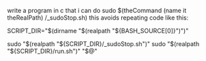write a program in c that i can do 
sudo $(theCommand (name it theRealPath) /_sudoStop.sh)
this avoids repeating code like this:

SCRIPT_DIR="$(dirname "$(realpath "${BASH_SOURCE[0]}")")"

sudo "$(realpath "${SCRIPT_DIR}/_sudoStop.sh")"
sudo "$(realpath "${SCRIPT_DIR}/run.sh")" "$@"

